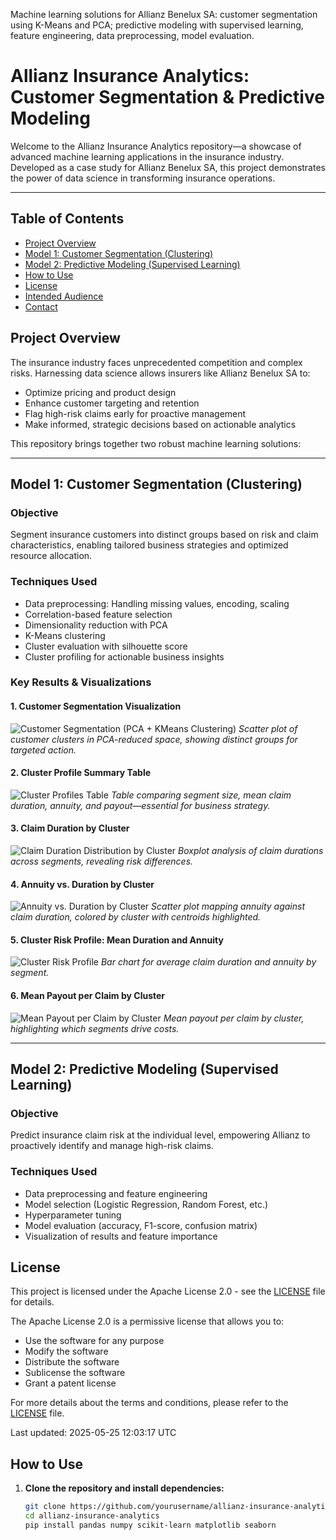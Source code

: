 Machine learning solutions for Allianz Benelux SA: customer segmentation using K-Means and PCA; predictive modeling with supervised learning, feature engineering, data preprocessing, model evaluation.

# Allianz Insurance Analytics: Customer Segmentation & Predictive Modeling

Welcome to the Allianz Insurance Analytics repository—a showcase of advanced machine learning applications in the insurance industry. Developed as a case study for Allianz Benelux SA, this project demonstrates the power of data science in transforming insurance operations.

---

## Table of Contents

- [Project Overview](#project-overview)
- [Model 1: Customer Segmentation (Clustering)](#model-1-customer-segmentation-clustering)
- [Model 2: Predictive Modeling (Supervised Learning)](#model-2-predictive-modeling-supervised-learning)
- [How to Use](#how-to-use)
- [License](#license)
- [Intended Audience](#intended-audience)
- [Contact](#contact)

## Project Overview

The insurance industry faces unprecedented competition and complex risks. Harnessing data science allows insurers like Allianz Benelux SA to:

- Optimize pricing and product design
- Enhance customer targeting and retention
- Flag high-risk claims early for proactive management
- Make informed, strategic decisions based on actionable analytics

This repository brings together two robust machine learning solutions:

---

## Model 1: Customer Segmentation (Clustering)

### Objective
Segment insurance customers into distinct groups based on risk and claim characteristics, enabling tailored business strategies and optimized resource allocation.

### Techniques Used
- Data preprocessing: Handling missing values, encoding, scaling
- Correlation-based feature selection
- Dimensionality reduction with PCA
- K-Means clustering
- Cluster evaluation with silhouette score
- Cluster profiling for actionable business insights

### Key Results & Visualizations

#### 1. Customer Segmentation Visualization

![Customer Segmentation (PCA + KMeans Clustering)](https://github.com/SoorajParkash/allianz-claim-risk-models/blob/main/download%20(1).png?raw=true)
*Scatter plot of customer clusters in PCA-reduced space, showing distinct groups for targeted action.*

#### 2. Cluster Profile Summary Table

![Cluster Profiles Table](https://github.com/SoorajParkash/allianz-claim-risk-models/blob/main/Table%20(1).png?raw=true)
*Table comparing segment size, mean claim duration, annuity, and payout—essential for business strategy.*

#### 3. Claim Duration by Cluster

![Claim Duration Distribution by Cluster](https://github.com/SoorajParkash/allianz-claim-risk-models/blob/main/Claim_Duration_By_Cluster_Colored.png?raw=true)
*Boxplot analysis of claim durations across segments, revealing risk differences.*

#### 4. Annuity vs. Duration by Cluster

![Annuity vs. Duration by Cluster](https://github.com/SoorajParkash/allianz-claim-risk-models/blob/main/Annuity_vs_Duration_by_Cluster_with_Centroids%20(1).png?raw=true)
*Scatter plot mapping annuity against claim duration, colored by cluster with centroids highlighted.*

#### 5. Cluster Risk Profile: Mean Duration and Annuity

![Cluster Risk Profile](https://github.com/SoorajParkash/allianz-claim-risk-models/blob/main/Cluster_Risk_Profile_Dual_Axis_OneLegend.png?raw=true)
*Bar chart for average claim duration and annuity by segment.*

#### 6. Mean Payout per Claim by Cluster

![Mean Payout per Claim by Cluster](https://github.com/SoorajParkash/allianz-claim-risk-models/blob/main/Cluster_Mean_Payout_per_Claim_Dynamic.png?raw=true)
*Mean payout per claim by cluster, highlighting which segments drive costs.*

---

## Model 2: Predictive Modeling (Supervised Learning)

### Objective
Predict insurance claim risk at the individual level, empowering Allianz to proactively identify and manage high-risk claims.

### Techniques Used
- Data preprocessing and feature engineering
- Model selection (Logistic Regression, Random Forest, etc.)
- Hyperparameter tuning
- Model evaluation (accuracy, F1-score, confusion matrix)
- Visualization of results and feature importance


## License

This project is licensed under the Apache License 2.0 - see the [LICENSE](LICENSE) file for details.

The Apache License 2.0 is a permissive license that allows you to:
- Use the software for any purpose
- Modify the software
- Distribute the software
- Sublicense the software
- Grant a patent license

For more details about the terms and conditions, please refer to the [LICENSE](LICENSE) file.

Last updated: 2025-05-25 12:03:17 UTC

## How to Use

1. **Clone the repository and install dependencies:**
   ```bash
   git clone https://github.com/yourusername/allianz-insurance-analytics.git
   cd allianz-insurance-analytics
   pip install pandas numpy scikit-learn matplotlib seaborn
